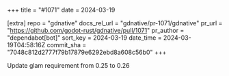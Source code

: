 +++
title = "#1071"
date = 2024-03-19

[extra]
repo = "gdnative"
docs_rel_url = "gdnative/pr-1071/gdnative"
pr_url = "https://github.com/godot-rust/gdnative/pull/1071"
pr_author = "dependabot[bot]"
sort_key = 2024-03-19
date_time = 2024-03-19T04:58:16Z
commit_sha = "7048c812d2777f79b17879e6292ebd8a608c56b0"
+++

Update glam requirement from 0.25 to 0.26
